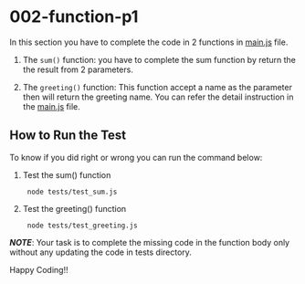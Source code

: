 # 002-function-p1

In this section you have to complete the code in 2 functions in [main.js](main.js) file.

1. The `sum()` function: you have to complete the sum function by return the the result from 2 parameters.

2. The `greeting()` function: This function accept a name as the parameter then will return the greeting name. You can refer the detail instruction in the [main.js](main.js) file.


## How to Run the Test

To know if you did right or wrong you can run the command below:

1. Test the sum() function

        node tests/test_sum.js

2. Test the greeting() function

        node tests/test_greeting.js

***NOTE***: Your task is to complete the missing code in the function body only without any updating the code in tests directory.

Happy Coding!!
